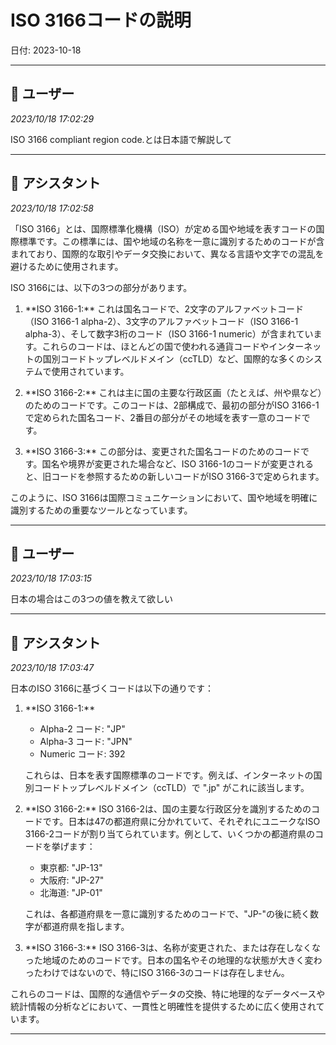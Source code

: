 # ISO 3166コードの説明

日付: 2023-10-18

---

## 👤 ユーザー
*2023/10/18 17:02:29*

ISO 3166 compliant region code.とは日本語で解説して

---

## 🤖 アシスタント
*2023/10/18 17:02:58*

「ISO 3166」とは、国際標準化機構（ISO）が定める国や地域を表すコードの国際標準です。この標準には、国や地域の名称を一意に識別するためのコードが含まれており、国際的な取引やデータ交換において、異なる言語や文字での混乱を避けるために使用されます。

ISO 3166には、以下の3つの部分があります。

1. \*\*ISO 3166-1:\*\* これは国名コードで、2文字のアルファベットコード（ISO 3166-1 alpha-2）、3文字のアルファベットコード（ISO 3166-1 alpha-3）、そして数字3桁のコード（ISO 3166-1 numeric）が含まれています。これらのコードは、ほとんどの国で使われる通貨コードやインターネットの国別コードトップレベルドメイン（ccTLD）など、国際的な多くのシステムで使用されています。

2. \*\*ISO 3166-2:\*\* これは主に国の主要な行政区画（たとえば、州や県など）のためのコードです。このコードは、2部構成で、最初の部分がISO 3166-1で定められた国名コード、2番目の部分がその地域を表す一意のコードです。

3. \*\*ISO 3166-3:\*\* この部分は、変更された国名コードのためのコードです。国名や境界が変更された場合など、ISO 3166-1のコードが変更されると、旧コードを参照するための新しいコードがISO 3166-3で定められます。

このように、ISO 3166は国際コミュニケーションにおいて、国や地域を明確に識別するための重要なツールとなっています。

---

## 👤 ユーザー
*2023/10/18 17:03:15*

日本の場合はこの3つの値を教えて欲しい

---

## 🤖 アシスタント
*2023/10/18 17:03:47*

日本のISO 3166に基づくコードは以下の通りです：

1. \*\*ISO 3166-1:\*\*
   - Alpha-2 コード: "JP"
   - Alpha-3 コード: "JPN"
   - Numeric コード: 392

   これらは、日本を表す国際標準のコードです。例えば、インターネットの国別コードトップレベルドメイン（ccTLD）で ".jp" がこれに該当します。

2. \*\*ISO 3166-2:\*\*
   ISO 3166-2は、国の主要な行政区分を識別するためのコードです。日本は47の都道府県に分かれていて、それぞれにユニークなISO 3166-2コードが割り当てられています。例として、いくつかの都道府県のコードを挙げます：
   - 東京都: "JP-13"
   - 大阪府: "JP-27"
   - 北海道: "JP-01"

   これは、各都道府県を一意に識別するためのコードで、"JP-"の後に続く数字が都道府県を指します。

3. \*\*ISO 3166-3:\*\*
   ISO 3166-3は、名称が変更された、または存在しなくなった地域のためのコードです。日本の国名やその地理的な状態が大きく変わったわけではないので、特にISO 3166-3のコードは存在しません。

これらのコードは、国際的な通信やデータの交換、特に地理的なデータベースや統計情報の分析などにおいて、一貫性と明確性を提供するために広く使用されています。

---
